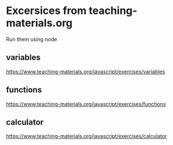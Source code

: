 # Excersices from teaching-materials.org

Run them using node

## variables

https://www.teaching-materials.org/javascript/exercises/variables

## functions

https://www.teaching-materials.org/javascript/exercises/functions

## calculator

https://www.teaching-materials.org/javascript/exercises/calculator
